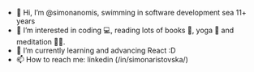 - 👋 Hi, I’m @simonanomis, swimming in software development sea 11+ years
- 👀 I’m interested in coding 💻, reading lots of books 📖, yoga 🧘 and meditation 🙏🏻.
- 🌱 I’m currently learning and advancing React :D
- 📫 How to reach me: linkedin (/in/simonaristovska/)

<!---
simonanomis/simonanomis is a ✨ special ✨ repository because its `README.md` (this file) appears on your GitHub profile.
You can click the Preview link to take a look at your changes.
--->
